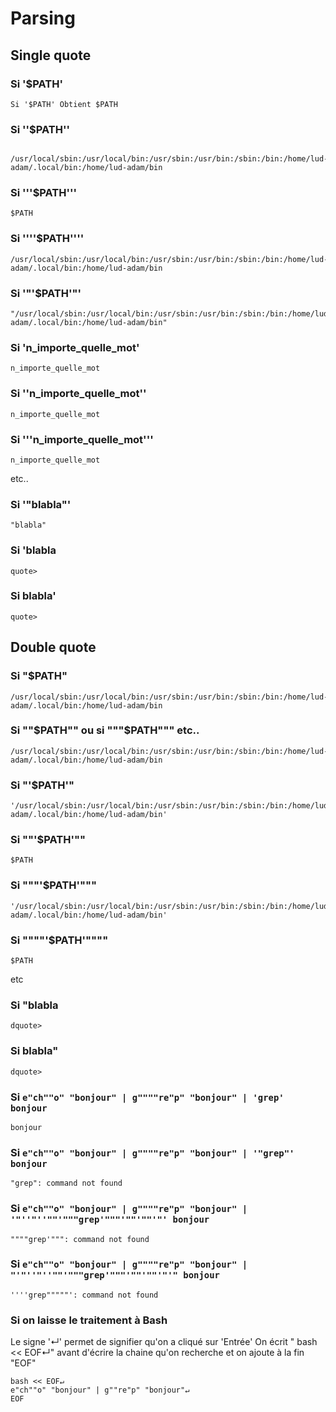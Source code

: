 <!-- *********************************************************************** -->
<!--                                                                         -->
<!--                                                      :::      ::::::::  -->
<!-- parsing.md                                         :+:      :+:    :+:  -->
<!--                                                  +:+ +:+         +:+    -->
<!-- By: lud-adam <lud-adam@student.42.fr>          +#+  +:+       +#+       -->
<!--                                              +#+#+#+#+#+   +#+          -->
<!-- Created: 2025/03/20 12:59:57 by lud-adam          #+#    #+#            -->
<!-- Updated: 2025/03/20 13:28:40 by lud-adam         ###   ########.fr      -->
<!--                                                                         -->
<!-- *********************************************************************** -->

# Parsing #

## Single quote ###

### Si '$PATH' ###

    Si '$PATH' Obtient $PATH

### Si ''$PATH'' ###

     /usr/local/sbin:/usr/local/bin:/usr/sbin:/usr/bin:/sbin:/bin:/home/lud-adam/.local/bin:/home/lud-adam/bin

### Si '''$PATH''' ###

    $PATH

### Si ''''$PATH'''' ###

    /usr/local/sbin:/usr/local/bin:/usr/sbin:/usr/bin:/sbin:/bin:/home/lud-adam/.local/bin:/home/lud-adam/bin

### Si '"'$PATH'"' ###

    "/usr/local/sbin:/usr/local/bin:/usr/sbin:/usr/bin:/sbin:/bin:/home/lud-adam/.local/bin:/home/lud-adam/bin"

### Si 'n_importe_quelle_mot' ###

    n_importe_quelle_mot

### Si ''n_importe_quelle_mot'' ###

    n_importe_quelle_mot

### Si '''n_importe_quelle_mot''' ###

    n_importe_quelle_mot
etc..

### Si '"blabla"' ###

    "blabla"

### Si 'blabla ###

    quote>

### Si blabla' ###

    quote>

## Double quote ###

### Si "$PATH" ###

    /usr/local/sbin:/usr/local/bin:/usr/sbin:/usr/bin:/sbin:/bin:/home/lud-adam/.local/bin:/home/lud-adam/bin

### Si ""$PATH"" ou si """$PATH""" etc.. ###

    /usr/local/sbin:/usr/local/bin:/usr/sbin:/usr/bin:/sbin:/bin:/home/lud-adam/.local/bin:/home/lud-adam/bin

### Si "'$PATH'" ###

    '/usr/local/sbin:/usr/local/bin:/usr/sbin:/usr/bin:/sbin:/bin:/home/lud-adam/.local/bin:/home/lud-adam/bin'

### Si ""'$PATH'"" ###

    $PATH

### Si """'$PATH'""" ###

    '/usr/local/sbin:/usr/local/bin:/usr/sbin:/usr/bin:/sbin:/bin:/home/lud-adam/.local/bin:/home/lud-adam/bin'
    
### Si """"'$PATH'"""" ###

    $PATH

etc

### Si "blabla ###

    dquote>

### Si blabla" ###

    dquote>

### Si `e"ch""o" "bonjour" | g""""re"p" "bonjour" | 'grep' bonjour` ###

    bonjour

### Si `e"ch""o" "bonjour" | g""""re"p" "bonjour" | '"grep"' bonjour` ###

    "grep": command not found

### Si `e"ch""o" "bonjour" | g""""re"p" "bonjour" | '"''"''""'"""grep'"""'""'""'"' bonjour` ###

    """"grep'""": command not found


### Si `e"ch""o" "bonjour" | g""""re"p" "bonjour" | "'"''"''""'"""grep'"""'""'""'"'" bonjour` ###

    ''''grep"""""': command not found

### Si on laisse le traitement à Bash ###

Le signe '↵' permet de signifier qu'on a cliqué sur 'Entrée'
On écrit " bash << EOF↵" avant d'écrire la chaine qu'on recherche et on ajoute à la fin "EOF"

    bash << EOF↵ 
    e"ch""o" "bonjour" | g""re"p" "bonjour"↵
    EOF
